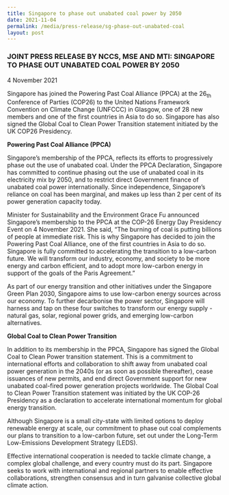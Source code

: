 ```yaml
---
title: Singapore to phase out unabated coal power by 2050
date: 2021-11-04
permalink: /media/press-release/sg-phase-out-unabated-coal
layout: post
---
```


### JOINT PRESS RELEASE BY NCCS, MSE AND MTI: SINGAPORE TO PHASE OUT UNABATED COAL POWER BY 2050

4 November 2021

Singapore has joined the Powering Past Coal Alliance (PPCA) at the 26<sub>th</sub> Conference of Parties (COP26) to the United Nations Framework Convention on Climate Change (UNFCCC) in Glasgow, one of 28 new members and one of the first countries in Asia to do so. Singapore has also signed the Global Coal to Clean Power Transition statement initiated by the UK COP26 Presidency.

**Powering Past Coal Alliance (PPCA)** 

Singapore’s membership of the PPCA, reflects its efforts to progressively phase out the use of unabated coal. Under the PPCA Declaration, Singapore has committed to continue phasing out the use of unabated coal in its electricity mix by 2050, and to restrict direct Government finance of unabated coal power internationally. Since independence, Singapore’s reliance on coal has been marginal, and makes up less than 2 per cent of its power generation capacity today. 

Minister for Sustainability and the Environment Grace Fu announced Singapore’s membership to the PPCA at the COP-26 Energy Day Presidency Event on 4 November 2021. She said, “The burning of coal is putting billions of people at immediate risk. This is why Singapore has decided to join the Powering Past Coal Alliance, one of the first countries in Asia to do so. Singapore is fully committed to accelerating the transition to a low-carbon future. We will transform our industry, economy, and society to be more energy and carbon efficient, and to adopt more low-carbon energy in support of the goals of the Paris Agreement.”

As part of our energy transition and other initiatives under the Singapore Green Plan 2030, Singapore aims to use low-carbon energy sources across our economy. To further decarbonise the power sector, Singapore will harness and tap on these four switches to transform our energy supply - natural gas, solar, regional power grids, and emerging low-carbon alternatives.

**Global Coal to Clean Power Transition**

In addition to its membership in the PPCA, Singapore has signed the Global Coal to Clean Power transition statement. This is a commitment to international efforts and collaboration to shift away from unabated coal power generation in the 2040s (or as soon as possible thereafter), cease issuances of new permits, and end direct Government support for new unabated coal-fired power generation projects worldwide. The Global Coal to Clean Power Transition statement was initiated by the UK COP-26 Presidency as a declaration to accelerate international momentum for global energy transition. 

Although Singapore is a small city-state with limited options to deploy renewable energy at scale, our commitment to phase out coal complements our plans to transition to a low-carbon future, set out under the Long-Term Low-Emissions Development Strategy (LEDS). 

Effective international cooperation is needed to tackle climate change, a complex global challenge, and every country must do its part. Singapore seeks to work with international and regional partners to enable effective collaborations, strengthen consensus and in turn galvanise collective global climate action.
